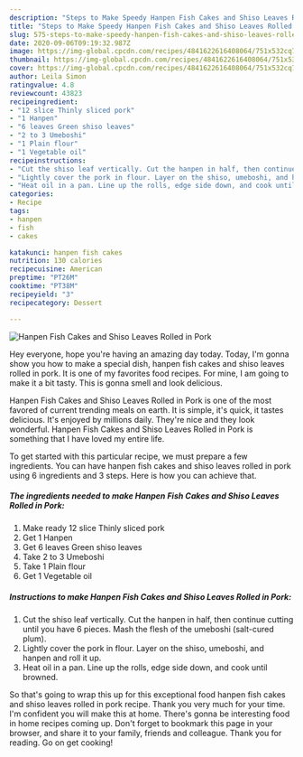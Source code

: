 ```yaml
---
description: "Steps to Make Speedy Hanpen Fish Cakes and Shiso Leaves Rolled in Pork"
title: "Steps to Make Speedy Hanpen Fish Cakes and Shiso Leaves Rolled in Pork"
slug: 575-steps-to-make-speedy-hanpen-fish-cakes-and-shiso-leaves-rolled-in-pork
date: 2020-09-06T09:19:32.987Z
image: https://img-global.cpcdn.com/recipes/4841622616408064/751x532cq70/hanpen-fish-cakes-and-shiso-leaves-rolled-in-pork-recipe-main-photo.jpg
thumbnail: https://img-global.cpcdn.com/recipes/4841622616408064/751x532cq70/hanpen-fish-cakes-and-shiso-leaves-rolled-in-pork-recipe-main-photo.jpg
cover: https://img-global.cpcdn.com/recipes/4841622616408064/751x532cq70/hanpen-fish-cakes-and-shiso-leaves-rolled-in-pork-recipe-main-photo.jpg
author: Leila Simon
ratingvalue: 4.8
reviewcount: 43823
recipeingredient:
- "12 slice Thinly sliced pork"
- "1 Hanpen"
- "6 leaves Green shiso leaves"
- "2 to 3 Umeboshi"
- "1 Plain flour"
- "1 Vegetable oil"
recipeinstructions:
- "Cut the shiso leaf vertically. Cut the hanpen in half, then continue cutting until you have 6 pieces.  Mash the flesh of the umeboshi (salt-cured plum)."
- "Lightly cover the pork in flour. Layer on the shiso, umeboshi, and hanpen and roll it up."
- "Heat oil in a pan. Line up the rolls, edge side down, and cook until browned."
categories:
- Recipe
tags:
- hanpen
- fish
- cakes

katakunci: hanpen fish cakes 
nutrition: 130 calories
recipecuisine: American
preptime: "PT26M"
cooktime: "PT38M"
recipeyield: "3"
recipecategory: Dessert

---
```



![Hanpen Fish Cakes and Shiso Leaves Rolled in Pork](https://img-global.cpcdn.com/recipes/4841622616408064/751x532cq70/hanpen-fish-cakes-and-shiso-leaves-rolled-in-pork-recipe-main-photo.jpg)

Hey everyone, hope you're having an amazing day today. Today, I'm gonna show you how to make a special dish, hanpen fish cakes and shiso leaves rolled in pork. It is one of my favorites food recipes. For mine, I am going to make it a bit tasty. This is gonna smell and look delicious.

Hanpen Fish Cakes and Shiso Leaves Rolled in Pork is one of the most favored of current trending meals on earth. It is simple, it's quick, it tastes delicious. It's enjoyed by millions daily. They're nice and they look wonderful. Hanpen Fish Cakes and Shiso Leaves Rolled in Pork is something that I have loved my entire life.




To get started with this particular recipe, we must prepare a few ingredients. You can have hanpen fish cakes and shiso leaves rolled in pork using 6 ingredients and 3 steps. Here is how you can achieve that.

<!--inarticleads1-->

##### The ingredients needed to make Hanpen Fish Cakes and Shiso Leaves Rolled in Pork:

1. Make ready 12 slice Thinly sliced pork
1. Get 1 Hanpen
1. Get 6 leaves Green shiso leaves
1. Take 2 to 3 Umeboshi
1. Take 1 Plain flour
1. Get 1 Vegetable oil




<!--inarticleads2-->

##### Instructions to make Hanpen Fish Cakes and Shiso Leaves Rolled in Pork:

1. Cut the shiso leaf vertically. Cut the hanpen in half, then continue cutting until you have 6 pieces.  Mash the flesh of the umeboshi (salt-cured plum).
1. Lightly cover the pork in flour. Layer on the shiso, umeboshi, and hanpen and roll it up.
1. Heat oil in a pan. Line up the rolls, edge side down, and cook until browned.




So that's going to wrap this up for this exceptional food hanpen fish cakes and shiso leaves rolled in pork recipe. Thank you very much for your time. I'm confident you will make this at home. There's gonna be interesting food in home recipes coming up. Don't forget to bookmark this page in your browser, and share it to your family, friends and colleague. Thank you for reading. Go on get cooking!
